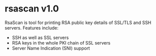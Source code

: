 # rsascan v1.0
RsaScan is tool for printing RSA public key details of SSL/TLS and SSH servers. Features include:
- SSH as well as SSL servers
- RSA keys in the whole PKI chain of SSL servers
- Server Name Indication (SNI) support
